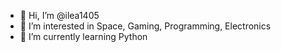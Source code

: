 - 👋 Hi, I’m @ilea1405
- 👀 I’m interested in Space, Gaming, Programming, Electronics
- 🌱 I’m currently learning Python

<!---
ilea1405/ilea1405 is a ✨ special ✨ repository because its `README.md` (this file) appears on your GitHub profile.
You can click the Preview link to take a look at your changes.
--->
